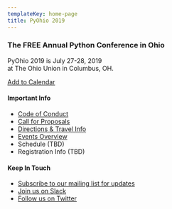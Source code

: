 ```yaml
---
templateKey: home-page
title: PyOhio 2019
---
```

### The FREE Annual Python Conference in Ohio

PyOhio 2019 is July 27-28, 2019 <br>at The Ohio Union in Columbus, OH.

<a href="http://add.eventable.com/events/5cb486bda9aa77001a31d0b3/5cb486bf41527a001bc7badf/" class="eventable-link" target="_blank" data-key="5cb486bda9aa77001a31d0b3" data-event="5cb486bf41527a001bc7badf" data-style="3">Add to Calendar</a>
<script>!function(d,s,id){var js,fjs=d.getElementsByTagName(s)[0];if(!d.getElementById(id)){js=d.createElement(s);js.id=id;js.src='https://plugins.eventable.com/eventable.js';fjs.parentNode.insertBefore(js,fjs);}}(document,'script', 'eventable-script');</script>

#### Important Info

* [Code of Conduct](/about/code-of-conduct)
* [Call for Proposals](/speak/cfp)
* [Directions & Travel Info](/attend/travel-directions)
* [Events Overview](/events)
* Schedule (TBD)
* Registration Info (TBD)

#### Keep In Touch

* [Subscribe to our mailing list for updates](/news/keep-in-touch)
* [Join us on Slack](https://slack.pyohio.org/)
* [Follow us on Twitter](https://twitter.com/pyohio)

<script type="application/ld+json">
{
  "@context": "https://schema.org",
  "@type": "Event",
  "name": "PyOhio 2019",
  "startDate": "2019-07-27T10:00-05:00",
  "location": {
    "@type": "Place",
    "name": "The Ohio Union",
    "address": {
      "@type": "PostalAddress",
      "streetAddress": "1739 N. High St",
      "addressLocality": "Columbus",
      "postalCode": "43210",
      "addressRegion": "OH",
      "addressCountry": "US"
    }
  },
  "image": [
    "https://www.pyohio.org/2019/img/og-image.png"
   ],
  "description": "The FREE Python community conference in Columbus, OH, July 27-28, 2019.",
  "endDate": "2019-07-28T17:00-05:00",
  "offers": {
    "@type": "Offer",
    "url": "https://www.pyohio.org/2019/",
    "price": "0",
    "priceCurrency": "USD",
    "availability": "https://schema.org/InStock",
    "validFrom": "2019-04-15T09:00-05:00"
  }
}
</script>